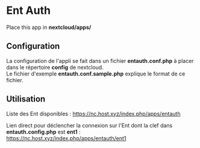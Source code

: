 <!--
SPDX-FileCopyrightText: Thomas Jaisson <thomas.jaisson@ac-paris.fr>
SPDX-License-Identifier: CC0-1.0
-->

# Ent Auth
Place this app in **nextcloud/apps/**

## Configuration
La configuration de l'appli se fait dans un fichier **entauth.conf.php** à placer
dans le répertoire **config** de nextcloud.  
Le fichier d'exemple **entauth.conf.sample.php** explique le format de ce fichier.

## Utilisation
Liste des Ent disponibles : https://nc.host.xyz/index.php/apps/entauth

Lien direct pour déclencher la connexion sur l'Ent dont la clef dans **entauth.config.php** est **ent1** : https://nc.host.xyz/index.php/apps/entauth/ent1